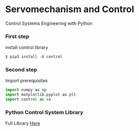 # Servomechanism and Control
Control Systems Engineering with Python

### First step
install control library
```python
$ pip3 install -U control
```

### Second step
Import prerequisites
```python
import numpy as np
import matplotlib.pyplot as plt
import control as co
```
### Python Control System Library
Full Library [Here](https://python-control.readthedocs.io/en/0.9.0/)

